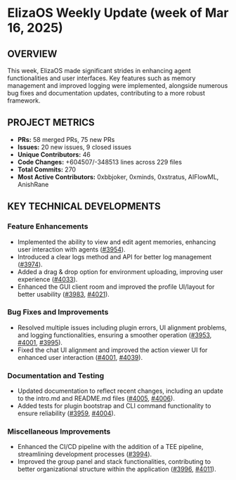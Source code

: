 # ElizaOS Weekly Update (week of Mar 16, 2025)

## OVERVIEW

This week, ElizaOS made significant strides in enhancing agent functionalities and user interfaces. Key features such as memory management and improved logging were implemented, alongside numerous bug fixes and documentation updates, contributing to a more robust framework.

## PROJECT METRICS

- **PRs:** 58 merged PRs, 75 new PRs
- **Issues:** 20 new issues, 9 closed issues
- **Unique Contributors:** 46
- **Code Changes:** +604507/-348513 lines across 229 files
- **Total Commits:** 270
- **Most Active Contributors:** 0xbbjoker, 0xminds, 0xstratus, AIFlowML, AnishRane

## KEY TECHNICAL DEVELOPMENTS

### Feature Enhancements

- Implemented the ability to view and edit agent memories, enhancing user interaction with agents ([#3954](https://github.com/elizaos/eliza/pull/3954)).
- Introduced a clear logs method and API for better log management ([#3974](https://github.com/elizaos/eliza/pull/3974)).
- Added a drag & drop option for environment uploading, improving user experience ([#4033](https://github.com/elizaos/eliza/pull/4033)).
- Enhanced the GUI client room and improved the profile UI/layout for better usability ([#3983](https://github.com/elizaos/eliza/pull/3983), [#4021](https://github.com/elizaos/eliza/pull/4021)).

### Bug Fixes and Improvements

- Resolved multiple issues including plugin errors, UI alignment problems, and logging functionalities, ensuring a smoother operation ([#3953](https://github.com/elizaos/eliza/pull/3953), [#4001](https://github.com/elizaos/eliza/pull/4001), [#3995](https://github.com/elizaos/eliza/pull/3995)).
- Fixed the chat UI alignment and improved the action viewer UI for enhanced user interaction ([#4001](https://github.com/elizaos/eliza/pull/4001), [#4039](https://github.com/elizaos/eliza/pull/4039)).

### Documentation and Testing

- Updated documentation to reflect recent changes, including an update to the intro.md and README.md files ([#4005](https://github.com/elizaos/eliza/pull/4005), [#4006](https://github.com/elizaos/eliza/pull/4006)).
- Added tests for plugin bootstrap and CLI command functionality to ensure reliability ([#3959](https://github.com/elizaos/eliza/pull/3959), [#4004](https://github.com/elizaos/eliza/pull/4004)).

### Miscellaneous Improvements

- Enhanced the CI/CD pipeline with the addition of a TEE pipeline, streamlining development processes ([#3994](https://github.com/elizaos/eliza/pull/3994)).
- Improved the group panel and stack functionalities, contributing to better organizational structure within the application ([#3996](https://github.com/elizaos/eliza/pull/3996), [#4011](https://github.com/elizaos/eliza/pull/4011)).
